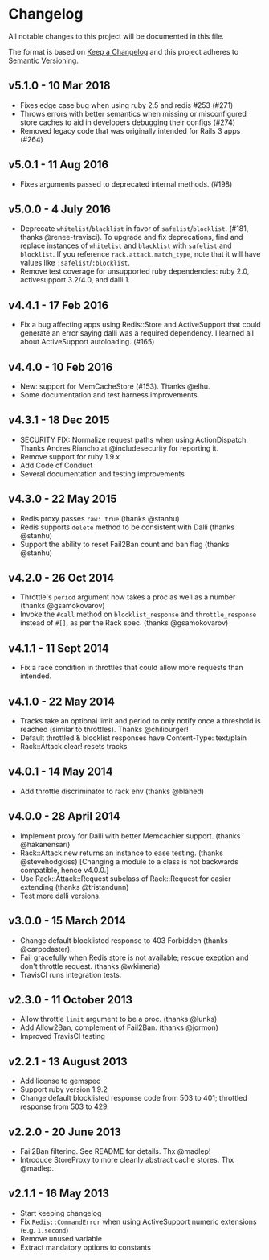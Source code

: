 # Changelog
All notable changes to this project will be documented in this file.

The format is based on [Keep a Changelog](http://keepachangelog.com/)
and this project adheres to [Semantic Versioning](http://semver.org/).


## v5.1.0 - 10 Mar 2018

  - Fixes edge case bug when using ruby 2.5 and redis #253 (#271)
  - Throws errors with better semantics when missing or misconfigured store caches to aid in developers debugging their configs (#274)
  - Removed legacy code that was originally intended for Rails 3 apps (#264)

## v5.0.1 - 11 Aug 2016

  - Fixes arguments passed to deprecated internal methods. (#198)

## v5.0.0 - 4 July 2016

  - Deprecate `whitelist`/`blacklist` in favor of `safelist`/`blocklist`. (#181,
    thanks @renee-travisci).  To upgrade and fix deprecations, find and replace instances of `whitelist` and `blacklist` with `safelist` and `blocklist`. If you reference `rack.attack.match_type`, note that it will have values like `:safelist`/`:blocklist`.
  - Remove test coverage for unsupported ruby dependencies: ruby 2.0, activesupport 3.2/4.0, and dalli 1.

## v4.4.1 - 17 Feb 2016

  - Fix a bug affecting apps using Redis::Store and ActiveSupport that could generate an error
    saying dalli was a required dependency. I learned all about ActiveSupport autoloading. (#165)

## v4.4.0 - 10 Feb 2016

  - New: support for MemCacheStore (#153). Thanks @elhu.
  - Some documentation and test harness improvements.

## v4.3.1 - 18 Dec 2015
  - SECURITY FIX: Normalize request paths when using ActionDispatch. Thanks
    Andres Riancho at @includesecurity for reporting it.
  - Remove support for ruby 1.9.x
  - Add Code of Conduct
  - Several documentation and testing improvements

## v4.3.0 - 22 May 2015

  - Redis proxy passes `raw: true` (thanks @stanhu)
  - Redis supports `delete` method to be consistent with Dalli (thanks @stanhu)
  - Support the ability to reset Fail2Ban count and ban flag (thanks @stanhu)

## v4.2.0 - 26 Oct 2014
 - Throttle's `period` argument now takes a proc as well as a number (thanks @gsamokovarov)
 - Invoke the `#call` method on `blocklist_response` and `throttle_response` instead of `#[]`, as per the Rack spec. (thanks @gsamokovarov)

## v4.1.1 - 11 Sept 2014
 - Fix a race condition in throttles that could allow more requests than intended.

## v4.1.0 - 22 May 2014
 - Tracks take an optional limit and period to only notify once a threshold
   is reached (similar to throttles). Thanks @chiliburger!
 - Default throttled & blocklist responses have Content-Type: text/plain
 - Rack::Attack.clear! resets tracks

## v4.0.1 - 14 May 2014
 * Add throttle discriminator to rack env (thanks @blahed)

## v4.0.0 - 28 April 2014
 * Implement proxy for Dalli with better Memcachier support. (thanks @hakanensari)
 * Rack::Attack.new returns an instance to ease testing. (thanks @stevehodgkiss)
   [Changing a module to a class is not backwards compatible, hence v4.0.0.]
 * Use Rack::Attack::Request subclass of Rack::Request for easier extending (thanks @tristandunn)
 * Test more dalli versions.

## v3.0.0 - 15 March 2014
 * Change default blocklisted response to 403 Forbidden (thanks @carpodaster).
 * Fail gracefully when Redis store is not available; rescue exeption and don't
   throttle request. (thanks @wkimeria)
 * TravisCI runs integration tests.

## v2.3.0 - 11 October 2013
 * Allow throttle `limit` argument to be a proc. (thanks @lunks)
 * Add Allow2Ban, complement of Fail2Ban. (thanks @jormon)
 * Improved TravisCI testing

## v2.2.1 - 13 August 2013
 * Add license to gemspec
 * Support ruby version 1.9.2
 * Change default blocklisted response code from 503 to 401; throttled response
   from 503 to 429.

## v2.2.0 - 20 June 2013
 * Fail2Ban filtering. See README for details. Thx @madlep!
 * Introduce StoreProxy to more cleanly abstract cache stores. Thx @madlep.

## v2.1.1 - 16 May 2013
 * Start keeping changelog
 * Fix `Redis::CommandError` when using ActiveSupport numeric extensions (e.g. `1.second`)
 * Remove unused variable
 * Extract mandatory options to constants

